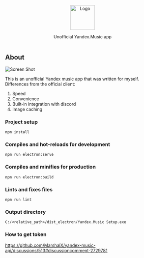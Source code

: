 <br/>
<p align="center">
  <a href="https://github.com/Fidden/Yandex.Music">
    <img src="https://cachev2-mskm906.cdn.yandex.net/download.cdn.yandex.net/support/com/music/files/logo_semantic_horizontal_white-en.png" alt="Logo" height="80">
  </a>
  <p align="center">
    Unofficial Yandex.Music app
    <br/>
    <br/>
  </p>
</p>

## About

![Screen Shot](https://i.imgur.com/c5Tl0s8.png)

This is an unofficial Yandex music app that was written for myself. Differences from the official client:

1. Speed
2. Convenience
3. Built-in integration with discord
4. Image caching

### Project setup

```
npm install
```

### Compiles and hot-reloads for development

```
npm run electron:serve
```

### Compiles and minifies for production

```
npm run electron:build
```

### Lints and fixes files

```
npm run lint
```

### Output directory

```
C:/<relative_path>/dist_electron/Yandex.Music Setup.exe
```

### How to get token

https://github.com/MarshalX/yandex-music-api/discussions/513#discussioncomment-2729781

